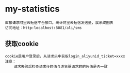 # my-statistics
```text
直接请求阿里云短信平台接口，统计阿里云短信发送量，展示成图表
访问地址：http:localhost:8081/ali/sms
```

## 获取cookie
```text
cookie是用户登录后，从请求头中获取login_aliyunid_ticket=xxxx
注意： 
    请求失败后检查请求传的值与浏览器请求的的传值是否一致

```
